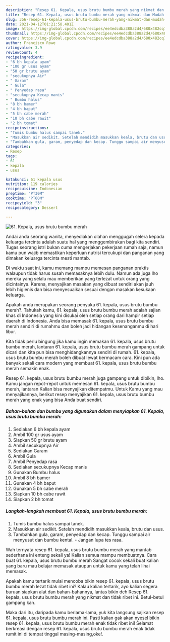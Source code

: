 ```yaml
---
description: "Resep 61. Kepala, usus brutu bumbu merah yang nikmat dan Mudah Dibuat"
title: "Resep 61. Kepala, usus brutu bumbu merah yang nikmat dan Mudah Dibuat"
slug: 356-resep-61-kepala-usus-brutu-bumbu-merah-yang-nikmat-dan-mudah-dibuat
date: 2021-04-12T01:21:58.401Z
image: https://img-global.cpcdn.com/recipes/ee4edcdba388a2d4/680x482cq70/61-kepala-usus-brutu-bumbu-merah-foto-resep-utama.jpg
thumbnail: https://img-global.cpcdn.com/recipes/ee4edcdba388a2d4/680x482cq70/61-kepala-usus-brutu-bumbu-merah-foto-resep-utama.jpg
cover: https://img-global.cpcdn.com/recipes/ee4edcdba388a2d4/680x482cq70/61-kepala-usus-brutu-bumbu-merah-foto-resep-utama.jpg
author: Francisco Rowe
ratingvalue: 3.9
reviewcount: 4
recipeingredient:
- "6 bh kepala ayam"
- "100 gr usus ayam"
- "50 gr brutu ayam"
- "secukupnya Air"
- " Garam"
- " Gula"
- " Penyedap rasa"
- "secukupnya Kecap manis"
- " Bumbu halus"
- "8 bh bamer"
- "4 bh baput"
- "5 bh cabe merah"
- "10 bh cabe rawit"
- "2 bh tomat"
recipeinstructions:
- "Tumis bumbu halus sampai tanek."
- "Masukkan air sedikit. Setelah mendidih masukkan keala, brutu dan usus."
- "Tambahkan gula, garam, penyedap dan kecap. Tunggu sampai air menyusut dan bumbu kental.  Jangan lupa tes rasa."
categories:
- Resep
tags:
- 61
- kepala
- usus

katakunci: 61 kepala usus 
nutrition: 119 calories
recipecuisine: Indonesian
preptime: "PT30M"
cooktime: "PT60M"
recipeyield: "3"
recipecategory: Dessert

---
```



![61. Kepala, usus brutu bumbu merah](https://img-global.cpcdn.com/recipes/ee4edcdba388a2d4/680x482cq70/61-kepala-usus-brutu-bumbu-merah-foto-resep-utama.jpg)

Andai anda seorang wanita, menyediakan olahan menggugah selera kepada keluarga tercinta adalah suatu hal yang menggembirakan bagi kita sendiri. Tugas seorang istri bukan cuma mengerjakan pekerjaan rumah saja, namun kamu pun wajib memastikan keperluan nutrisi tercukupi dan panganan yang dimakan keluarga tercinta mesti mantab.

Di waktu  saat ini, kamu memang mampu memesan panganan praktis walaupun tidak harus susah memasaknya lebih dulu. Namun ada juga lho mereka yang selalu mau memberikan yang terlezat untuk orang yang dicintainya. Karena, menyajikan masakan yang dibuat sendiri akan jauh lebih higienis dan bisa menyesuaikan sesuai dengan masakan kesukaan keluarga. 



Apakah anda merupakan seorang penyuka 61. kepala, usus brutu bumbu merah?. Tahukah kamu, 61. kepala, usus brutu bumbu merah adalah sajian khas di Indonesia yang kini disukai oleh setiap orang dari hampir setiap daerah di Indonesia. Anda bisa memasak 61. kepala, usus brutu bumbu merah sendiri di rumahmu dan boleh jadi hidangan kesenanganmu di hari libur.

Kita tidak perlu bingung jika kamu ingin memakan 61. kepala, usus brutu bumbu merah, lantaran 61. kepala, usus brutu bumbu merah gampang untuk dicari dan kita pun bisa menghidangkannya sendiri di rumah. 61. kepala, usus brutu bumbu merah boleh dibuat lewat bermacam cara. Kini pun ada banyak sekali cara modern yang membuat 61. kepala, usus brutu bumbu merah semakin enak.

Resep 61. kepala, usus brutu bumbu merah juga gampang untuk dibikin, lho. Kamu jangan repot-repot untuk memesan 61. kepala, usus brutu bumbu merah, lantaran Kalian bisa menyajikan ditempatmu. Untuk Kamu yang mau menyajikannya, berikut resep menyajikan 61. kepala, usus brutu bumbu merah yang enak yang bisa Anda buat sendiri.

<!--inarticleads1-->

##### Bahan-bahan dan bumbu yang digunakan dalam menyiapkan 61. Kepala, usus brutu bumbu merah:

1. Sediakan 6 bh kepala ayam
1. Ambil 100 gr usus ayam
1. Siapkan 50 gr brutu ayam
1. Ambil secukupnya Air
1. Sediakan  Garam
1. Ambil  Gula
1. Ambil  Penyedap rasa
1. Sediakan secukupnya Kecap manis
1. Gunakan  Bumbu halus
1. Ambil 8 bh bamer
1. Gunakan 4 bh baput
1. Gunakan 5 bh cabe merah
1. Siapkan 10 bh cabe rawit
1. Siapkan 2 bh tomat




<!--inarticleads2-->

##### Langkah-langkah membuat 61. Kepala, usus brutu bumbu merah:

1. Tumis bumbu halus sampai tanek.
1. Masukkan air sedikit. Setelah mendidih masukkan keala, brutu dan usus.
1. Tambahkan gula, garam, penyedap dan kecap. Tunggu sampai air menyusut dan bumbu kental.  - Jangan lupa tes rasa.




Wah ternyata resep 61. kepala, usus brutu bumbu merah yang mantab sederhana ini enteng sekali ya! Kalian semua mampu membuatnya. Cara buat 61. kepala, usus brutu bumbu merah Sangat cocok sekali buat kalian yang baru mau belajar memasak ataupun untuk kamu yang telah lihai memasak.

Apakah kamu tertarik mulai mencoba bikin resep 61. kepala, usus brutu bumbu merah lezat tidak ribet ini? Kalau kalian tertarik, ayo kalian segera buruan siapkan alat dan bahan-bahannya, lantas bikin deh Resep 61. kepala, usus brutu bumbu merah yang nikmat dan tidak ribet ini. Betul-betul gampang kan. 

Maka dari itu, daripada kamu berlama-lama, yuk kita langsung sajikan resep 61. kepala, usus brutu bumbu merah ini. Pasti kalian gak akan nyesel bikin resep 61. kepala, usus brutu bumbu merah enak tidak ribet ini! Selamat berkreasi dengan resep 61. kepala, usus brutu bumbu merah enak tidak rumit ini di tempat tinggal masing-masing,oke!.

